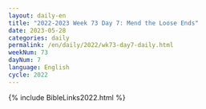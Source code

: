 ```yaml
---
layout: daily-en
title: "2022-2023 Week 73 Day 7: Mend the Loose Ends"
date: 2023-05-28
categories: daily
permalink: /en/daily/2022/wk73-day7-daily.html
weekNum: 73
dayNum: 7
language: English
cycle: 2022
---
```

{% include BibleLinks2022.html %} 
